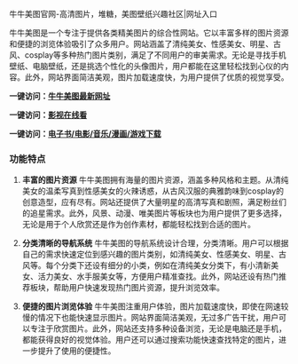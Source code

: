 牛牛美图官网-高清图片，堆糖，美图壁纸兴趣社区|网址入口

牛牛美图是一个专注于提供各类精美图片的综合性网站。它以丰富多样的图片资源和便捷的浏览体验吸引了众多用户。网站涵盖了清纯美女、性感美女、明星、古风、cosplay等多种热门图片类别，满足了不同用户的审美需求。无论是寻找手机壁纸、电脑壁纸，还是挑选个性化的头像图片，用户都能在这里轻松找到心仪的内容。此外，网站界面简洁美观，图片加载速度快，为用户提供了优质的视觉享受。

<p><strong>一键访问：</strong><a href="https://www.ggonav.com/sites/5933.html" target="_blank" ><strong>牛牛美图最新网址</strong></a></p>
<p><strong>一键访问：</strong><a href="https://www.rymdh.com/favorites/yingshi" target="_blank" ><strong>影视在线看</strong></a></p>
<p><strong>一键访问：</strong><a href="https://wangpanziyuan.pages.dev/" target="_blank" ><strong>电子书/电影/音乐/漫画/游戏下载</strong></a></p>

### 功能特点
1. **丰富的图片资源**
   牛牛美图拥有海量的图片资源，涵盖多种风格和主题。从清纯美女的温柔写真到性感美女的火辣诱惑，从古风汉服的典雅韵味到cosplay的创意造型，应有尽有。网站还提供了大量明星的高清写真和剧照，满足粉丝们的追星需求。此外，风景、动漫、唯美图片等板块也为用户提供了更多选择，无论是用于个人欣赏还是作为创作素材，都能轻松找到合适的图片。
   
2. **分类清晰的导航系统**
   牛牛美图的导航系统设计合理，分类清晰。用户可以根据自己的需求快速定位到感兴趣的图片类别，如清纯美女、性感美女、明星、古风等。每个分类下还设有细分的小类，例如在清纯美女分类下，有小清新美女、活力美女、水手服美女等，方便用户精准查找。此外，网站还设有热门推荐板块，帮助用户快速发现热门图片资源，提升浏览效率。
   
3. **便捷的图片浏览体验**
   牛牛美图注重用户体验，图片加载速度快，即使在网速较慢的情况下也能快速显示图片。网站界面简洁美观，无过多广告干扰，用户可以专注于欣赏图片。此外，网站还支持多种设备浏览，无论是电脑还是手机，都能获得良好的视觉体验。用户还可以通过搜索功能快速查找特定的图片，进一步提升了使用的便捷性。

